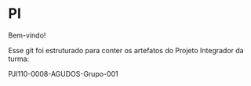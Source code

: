 # PI

Bem-vindo!

Esse git foi estruturado para conter os artefatos do Projeto Integrador da turma:

PJI110-0008-AGUDOS-Grupo-001
